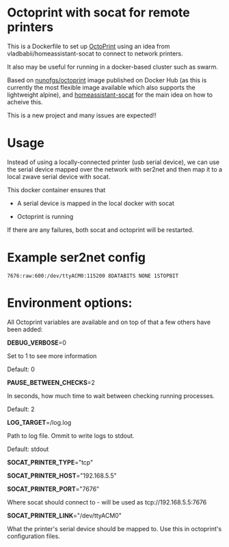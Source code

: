 # Octoprint with socat for remote printers

This is a Dockerfile to set up [OctoPrint](http://octoprint.org/) using an idea from vladbabii/homeassistant-socat to connect to network printers.

It also may be useful for running in a docker-based cluster such as swarm.

Based on [nunofgs/octoprint](https://hub.docker.com/r/nunofgs/octoprint) image published on Docker Hub (as this is currently the most flexible image available which also supports the lightweight alpine), and [homeassistant-socat](https://github.com/vladbabii/homeassistant-socat) for the main idea on how to acheive this.

This is a new project and many issues are expected!!

# Usage

Instead of using a locally-connected printer (usb serial device), we can use the serial device mapped over the network with ser2net and then map it to a local zwave serial device with socat.

This docker container ensures that

 - A serial device is mapped in the local docker with socat

 - Octoprint is running

If there are any failures, both socat and octoprint will be restarted.

# Example ser2net config

`7676:raw:600:/dev/ttyACM0:115200 8DATABITS NONE 1STOPBIT`

# Environment options:

All Octoprint variables are available and on top of that a few others have been added:

**DEBUG_VERBOSE**=0

Set to 1 to see more information

Default: 0

**PAUSE_BETWEEN_CHECKS**=2

In seconds, how much time to wait between checking running processes.

Default: 2

**LOG_TARGET**=/log.log

Path to log file. Ommit to write logs to stdout.

Default: stdout

**SOCAT_PRINTER_TYPE**="tcp"

**SOCAT_PRINTER_HOST**="192.168.5.5"

**SOCAT_PRINTER_PORT**="7676"

Where socat should connect to - will be used as tcp://192.168.5.5:7676

**SOCAT_PRINTER_LINK**="/dev/ttyACM0"

What the printer's serial device should be mapped to. Use this in octoprint's configuration files.

